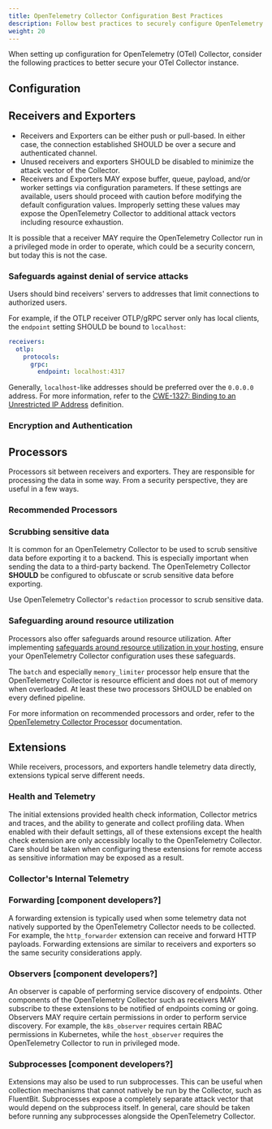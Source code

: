 ```yaml
---
title: OpenTelemetry Collector Configuration Best Practices
description: Follow best practices to securely configure OpenTelemetry Collector.
weight: 20
---
```


When setting up configuration for OpenTelemetry (OTel) Collector, consider the following practices to better secure your OTel Collector instance.

## Configuration

<!--
TODO: SHOULD only enable the minimum required components. What are those?
--->

## Receivers and Exporters

- Receivers and Exporters can be either push or pull-based. In either case, the connection established SHOULD be over a secure and authenticated channel.
- Unused receivers and exporters SHOULD be disabled to minimize the attack vector of the Collector.
- Receivers and Exporters MAY expose buffer, queue, payload, and/or worker settings via configuration parameters. If these settings are available, users should proceed with caution before modifying the default configuration values. Improperly setting these values may expose the OpenTelemetry Collector to additional attack vectors including resource exhaustion.

It is possible that a receiver MAY require the OpenTelemetry Collector run in a privileged mode in order to operate, which could be a security concern, but today this is not the case.

### Safeguards against denial of service attacks

Users should bind receivers' servers to addresses that limit connections to authorized users. <!-- Why? -->

For example, if the OTLP receiver OTLP/gRPC server only has local clients, the `endpoint` setting SHOULD be bound to `localhost`:

```yaml
receivers:
  otlp:
    protocols:
      grpc:
        endpoint: localhost:4317
```

Generally, `localhost`-like addresses should be preferred over the `0.0.0.0` address. For more information, refer to the [CWE-1327: Binding to an Unrestricted IP Address](https://cwe.mitre.org/data/definitions/1327.html) definition.

### Encryption and Authentication

<!-- TODO: SHOULD use encryption and authentication. How do you configure that?
  
  **NOTE**: MAY pose a security risk if configuration parameters are modified improperly -->

## Processors

Processors sit between receivers and exporters. They are responsible for processing the data in some way. From a security perspective, they are useful in a few ways.

### Recommended Processors

<!--- TODO: SHOULD configure recommended processors. If so, what are they? -->

### Scrubbing sensitive data

It is common for an OpenTelemetry Collector to be used to scrub sensitive data before exporting it to a backend. This is especially important when sending the data to a third-party backend. The OpenTelemetry Collector **SHOULD** be configured to obfuscate or scrub sensitive data before exporting.
<!--- TODO: SHOULD configure obfuscation/scrubbing of sensitive metadata. How? Give more details and/or link to an existing document -->

Use OpenTelemetry Collector's `redaction` processor to scrub sensitive data.

### Safeguarding around resource utilization

Processors also offer safeguards around resource utilization.
After implementing [safeguards around resource utilization in your hosting](/security/otel-collector-hosting-best-practices/), ensure your OpenTelemetry Collector configuration uses these safeguards.

<!-- start same page content in otel-collector-hosting-best-practices -->
The `batch` and especially `memory_limiter` processor help ensure that the OpenTelemetry Collector is resource efficient and does not out of memory when overloaded. At least these two processors SHOULD be enabled on every defined pipeline.

For more information on recommended processors and order, refer to the [OpenTelemetry Collector Processor](https://github.com/open-telemetry/opentelemetry-collector/tree/main/processor) documentation.
<!-- /end same page content in otel-collector-hosting-best-practices -->

## Extensions

While receivers, processors, and exporters handle telemetry data directly, extensions typical serve different needs.
<!--- TODO: Extensions SHOULD NOT expose sensitive health or telemetry data. How? What can you do? -->
### Health and Telemetry

The initial extensions provided health check information, Collector metrics and traces, and the ability to generate and collect profiling data. When enabled with their default settings, all of these extensions except the health check extension are only accessibly locally to the OpenTelemetry Collector. Care should be taken when configuring these extensions for remote access as sensitive information may be exposed as a result.

### Collector's Internal Telemetry

<!--- INSERT RECOMMENDATIONS HERE. For example:

1. Remove zpages.
1. Remove configuration endpoints.
-->

### Forwarding [component developers?]

A forwarding extension is typically used when some telemetry data not natively supported by the OpenTelemetry Collector needs to be collected. For example, the `http_forwarder` extension can receive and forward HTTP payloads. Forwarding extensions are similar to receivers and exporters so the same security considerations apply.

### Observers [component developers?]

An observer is capable of performing service discovery of endpoints. Other components of the OpenTelemetry Collector such as receivers MAY subscribe to these extensions to be notified of endpoints coming or going. Observers MAY require certain permissions in order to perform service discovery. For example, the `k8s_observer` requires certain RBAC permissions in Kubernetes, while the `host_observer` requires the OpenTelemetry Collector to run in privileged mode.

### Subprocesses [component developers?]

Extensions may also be used to run subprocesses. This can be useful when collection mechanisms that cannot natively be run by the Collector, such as FluentBit. Subprocesses expose a completely separate attack vector that would depend on the subprocess itself. In general, care should be taken before running any subprocesses alongside the OpenTelemetry Collector.
